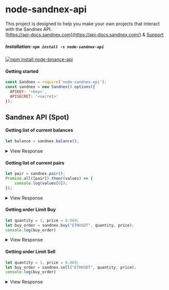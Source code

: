 # node-sandnex-api
This project is designed to help you make your own projects that interact with the Sandnex API.
<br>
<a href="https://api.docs.sandnex.com">[https://api-docs.sandnex.com](https://api-docs.sandnex.com/)</a> &amp;
<a href="https://t.me/sandnex">Support</a>

##### Installation: `npm install -s node-sandnex-api`
[![npm install node-binance-api](https://api-docs.sandnex.com/images/sand-logo-0d9fa8ee.png)](https://npmjs.org/package/node-sandnex-api)

#### Getting started
```javascript
const Sandnex = require('node-sandnex-api');
const sandnex = new Sandnex().options({
  APIKEY: '<key>',
  APISECRET: '<secret>'
});
```

## Sandnex API (Spot)

#### Getting list of current balances
```javascript
let balance = sandnex.balance();
```
<details>
 <summary>View Response</summary>

```js
{ ticker_id: 'BTC_USDT', base: 'BTC', target: 'USDT' }

```
</details>

#### Getting list of current pairs
```javascript
let pair = sandnex.pair();
Promise.all([pair]).then((values) => {
    console.log(values[0]);
});
```

<details>
 <summary>View Response</summary>

```js
{ ticker_id: 'BTC_USDT', base: 'BTC', target: 'USDT' }

```
</details>


#### Getting order Limit Buy
```javascript
let quantity = 1, price = 0.069;
let buy_order = sandnex.buy("ETHUSDT", quantity, price);
console.log(buy_order)
```

<details>
 <summary>View Response</summary>

```js
{
  status: true,
  pair: 'ETHUSDT',
  quantity: 1,
  price: 0.069,
  result: 0.069
}

```
</details>


#### Getting order Limit Sell
```javascript
let quantity = 1, price = 0.069;
let buy_order = sandnex.sell("ETHUSDT", quantity, price);
console.log(buy_order)
```

<details>
 <summary>View Response</summary>

```js
{
  status: true,
  pair: 'ETHUSDT',
  quantity: 1,
  price: 0.069,
  result: 0.069
}

```
</details>







